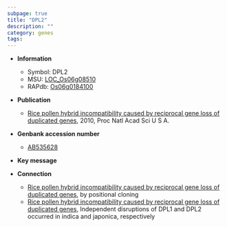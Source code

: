 ```yaml
---
subpage: true
title: "DPL2"
description: ""
category: genes
tags: 
---
```


* **Information**  
    + Symbol: DPL2  
    + MSU: [LOC_Os06g08510](http://rice.plantbiology.msu.edu/cgi-bin/ORF_infopage.cgi?orf=LOC_Os06g08510)  
    + RAPdb: [Os06g0184100](http://rapdb.dna.affrc.go.jp/viewer/gbrowse_details/irgsp1?name=Os06g0184100)  

* **Publication**  
    + [Rice pollen hybrid incompatibility caused by reciprocal gene loss of duplicated genes](http://www.ncbi.nlm.nih.gov/pubmed?term=Rice+pollen+hybrid+incompatibility+caused+by+reciprocal+gene+loss+of+duplicated+genes%5BTitle%5D), 2010, Proc Natl Acad Sci U S A.

* **Genbank accession number**  
    + [AB535628](http://www.ncbi.nlm.nih.gov/nuccore/AB535628)

* **Key message**  

* **Connection**  
    + [Rice pollen hybrid incompatibility caused by reciprocal gene loss of duplicated genes](DPL2), by positional cloning
    + [Rice pollen hybrid incompatibility caused by reciprocal gene loss of duplicated genes](http://www.ncbi.nlm.nih.gov/pubmed?term=Rice+pollen+hybrid+incompatibility+caused+by+reciprocal+gene+loss+of+duplicated+genes%5BTitle%5D), Independent disruptions of DPL1 and DPL2 occurred in indica and japonica, respectively



